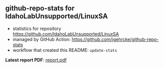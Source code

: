 ## github-repo-stats for IdahoLabUnsupported/LinuxSA

- statistics for repository https://github.com/IdahoLabUnsupported/LinuxSA
- managed by GitHub Action: https://github.com/jgehrcke/github-repo-stats
- workflow that created this README: `update-stats`

**Latest report PDF**: [report.pdf](https://github.com/idaholab/repository-statistics/raw/main/IdahoLabUnsupported/LinuxSA/latest-report/report.pdf)

